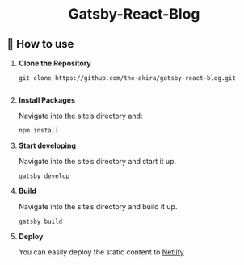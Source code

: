 <h1 align="center">
  Gatsby-React-Blog
</h1>

## 🚀 How to use

1.  **Clone the Repository**

    ```shell
    git clone https://github.com/the-akira/gatsby-react-blog.git


2.  **Install Packages**

    Navigate into the site’s directory and:

    ```shell
    npm install
    ```

3.  **Start developing**

    Navigate into the site’s directory and start it up.

    ```shell
    gatsby develop
    ```
4.  **Build**

    Navigate into the site’s directory and build it up.

    ```shell
    gatsby build
    ```

5.  **Deploy**

    You can easily deploy the static content to [Netlify](https://www.netlify.com/)

